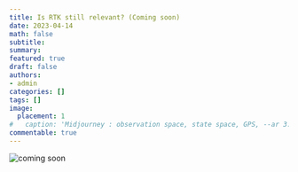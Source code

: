 ```yaml
---
title: Is RTK still relevant? (Coming soon)
date: 2023-04-14
math: false
subtitle:
summary:
featured: true
draft: false
authors:
- admin
categories: []
tags: []
image:
  placement: 1
#   caption: 'Midjourney : observation space, state space, GPS, --ar 3:2'
commentable: true
---
```


![coming soon](./G123_continuously_loading_b10ec85f-a834-41a9-b887-4a17a768c39e.png)

